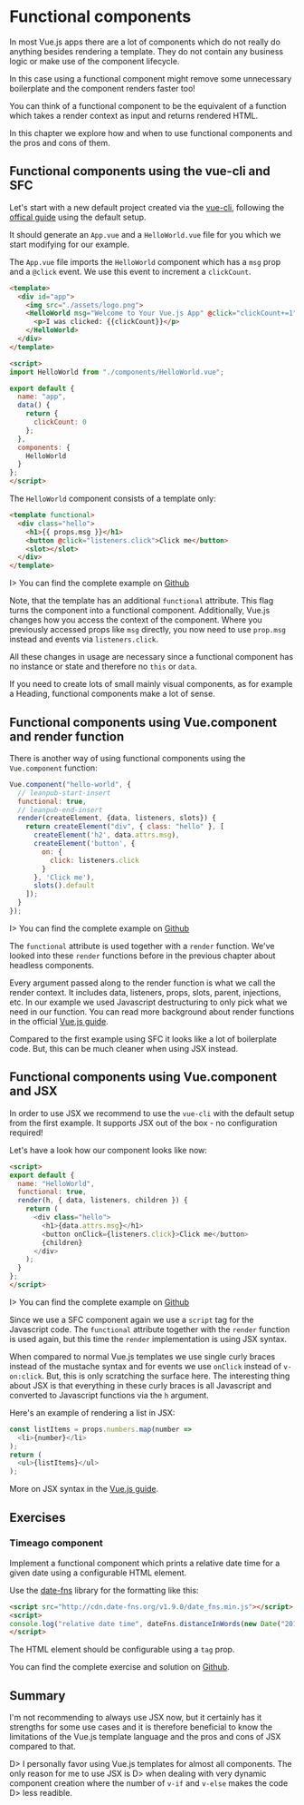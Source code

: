 # Functional components

In most Vue.js apps there are a lot of components which do not really do anything besides rendering a template. They do not contain any business logic or make use of the component lifecycle.

In this case using a functional component might remove some unnecessary boilerplate and the component renders faster too! 

You can think of a functional component to be the equivalent of a function which takes a render context as input and returns rendered HTML.

In this chapter we explore how and when to use functional components and the pros and cons of them.

## Functional components using the vue-cli and SFC

Let's start with a new default project created via the [vue-cli](https://cli.vuejs.org/), following the [offical guide](https://cli.vuejs.org/guide/creating-a-project.html#installation)
using the default setup.

It should generate an `App.vue` and a `HelloWorld.vue` file for you which we start modifying for our example.

The `App.vue` file imports the `HelloWorld` component which has a `msg` prop and a `@click` event. We use this event to increment a `clickCount`.

```html
<template>
  <div id="app">
    <img src="./assets/logo.png">
    <HelloWorld msg="Welcome to Your Vue.js App" @click="clickCount+=1">
      <p>I was clicked: {{clickCount}}</p>
    </HelloWorld>
  </div>
</template>

<script>
import HelloWorld from "./components/HelloWorld.vue";

export default {
  name: "app",
  data() {
    return {
      clickCount: 0
    };
  },
  components: {
    HelloWorld
  }
};
</script>
```

The `HelloWorld` component consists of a template only:

```html
<template functional>
  <div class="hello">
    <h1>{{ props.msg }}</h1>
    <button @click="listeners.click">Click me</button>
    <slot></slot>
  </div>
</template>
```

I> You can find the complete example on [Github](https://github.com/fdietz/vue_components_book_examples/tree/master/chapter-6/example-1)

Note, that the template has an additional `functional` attribute. This flag turns the component into a functional component. Additionally, Vue.js changes how you access the context of the component. Where you previously accessed props like `msg` directly, you now need to use `prop.msg` instead and events via `listeners.click`. 

All these changes in usage are necessary since a functional component has no instance or state and therefore no `this` or `data`.

If you need to create lots of small mainly visual components, as for example a Heading, functional components make a lot of sense.

## Functional components using Vue.component and render function

There is another way of using functional components using the `Vue.component` function:

```js
Vue.component("hello-world", {
  // leanpub-start-insert
  functional: true,
  // leanpub-end-insert
  render(createElement, {data, listeners, slots}) {
    return createElement("div", { class: "hello" }, [
      createElement('h2', data.attrs.msg),
      createElement('button', { 
        on: { 
          click: listeners.click 
        } 
      }, 'Click me'), 
      slots().default
    ]);
  }
});
```

I> You can find the complete example on [Github](https://github.com/fdietz/vue_components_book_examples/tree/master/chapter-6/example-2)

The `functional` attribute is used together with a `render` function. We've looked into these `render` functions before in the previous chapter about headless components.

Every argument passed along to the render function is what we call the render context. It includes data, listeners, props, slots, parent, injections, etc. In our example we used Javascript destructuring to only pick what we need in our function. You can read more background about render functions in the official [Vue.js guide](https://vuejs.org/v2/guide/render-function.html).

Compared to the first example using SFC it looks like a lot of boilerplate code. But, this can be much cleaner when using JSX instead.

## Functional components using Vue.component and JSX

In order to use JSX we recommend to use the `vue-cli` with the default setup from the first example. It supports JSX out of the box - no configuration required!

Let's have a look how our component looks like now:

```html
<script>
export default {
  name: "HelloWorld",
  functional: true,
  render(h, { data, listeners, children }) {
    return (
      <div class="hello">
        <h1>{data.attrs.msg}</h1>
        <button onClick={listeners.click}>Click me</button>
        {children}
      </div>
    );
  }
};
</script>
```

I> You can find the complete example on [Github](https://github.com/fdietz/vue_components_book_examples/tree/master/chapter-6/example-3)

Since we use a SFC component again we use a `script` tag for the Javascript code. The `functional` attribute together with the `render` function is used again, but this time the `render` implementation is using JSX syntax. 

When compared to normal Vue.js templates we use single curly braces instead of the mustache syntax and for events we use `onClick` instead of `v-on:click`. But, this is only scratching the surface here. The interesting thing about JSX is that everything in these curly braces is all Javascript and converted to Javascript functions via the `h` argument.

Here's an example of rendering a list in JSX:

```js
const listItems = props.numbers.map(number =>
  <li>{number}</li>
);
return (
  <ul>{listItems}</ul>
);
```

More on JSX syntax in the [Vue.js guide](https://vuejs.org/v2/guide/render-function.html#JSX).

## Exercises

### Timeago component

Implement a functional component which prints a relative date time for a given date using a configurable HTML element.

Use the [date-fns](https://date-fns.org/) library for the formatting like this:

```html
<script src="http://cdn.date-fns.org/v1.9.0/date_fns.min.js"></script>
<script>
console.log("relative date time", dateFns.distanceInWords(new Date("2018-08-17"), new Date()));
</script>
```

The HTML element should be configurable using a `tag` prop.

You can find the complete exercise and solution on [Github](https://github.com/fdietz/vue_components_book_examples/tree/master/chapter-6/exercise-1).

## Summary

I'm not recommending to always use JSX now, but it certainly has it strengths for some use cases and it is therefore beneficial to know the limitations of the Vue.js template language and the pros and cons of JSX compared to that. 

D> I personally favor using Vue.js templates for almost all components. The only reason for me to use JSX is D> when dealing with very dynamic component creation where the number of `v-if` and `v-else` makes the code D> less readible.